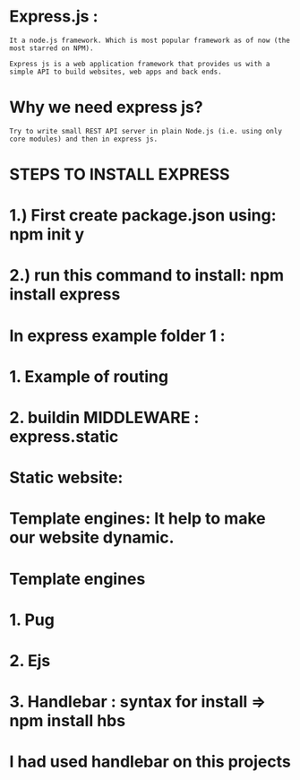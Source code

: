 # Express.js : 
    It a node.js framework. Which is most popular framework as of now (the most starred on NPM).

    Express js is a web application framework that provides us with a simple API to build websites, web apps and back ends.

# Why we need express js?
    Try to write small REST API server in plain Node.js (i.e. using only core modules) and then in express js.

# STEPS TO INSTALL EXPRESS
# 1.) First create package.json using: npm init y
# 2.) run this command to install: npm install express 


# In express example folder 1 :
#   1. Example of routing 
#   2. buildin MIDDLEWARE : express.static
#        Static website: 

# Template engines: It help to make our website dynamic.
# Template engines
# 1. Pug
# 2. Ejs
# 3. Handlebar : syntax for install => npm install hbs
#  I had used handlebar on this projects